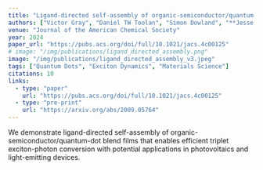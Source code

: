 ```yaml
---
title: "Ligand-directed self-assembly of organic-semiconductor/quantum-dot blend films enables efficient triplet exciton-photon conversion"
authors: ["Victor Gray", "Daniel TW Toolan", "Simon Dowland", "**Jesse R Allardice**", "Michael P Weir", "Zhilong Zhang", "James Xiao", "Anastasia Klimash", "Jurjen F Winkel", "Emma K Holland", "Garrett M Fregoso", "John E Anthony", "Hugo Bronstein", "Richard Friend", "Anthony J Ryan", "Richard AL Jones", "Neil C Greenham", "Akshay Rao"]
venue: "Journal of the American Chemical Society"
year: 2024
paper_url: "https://pubs.acs.org/doi/full/10.1021/jacs.4c00125"
# image: "/img/publications/ligand_directed_assembly.png"
image: "/img/publications/ligand_directed_assembly_v3.jpeg"
tags: ["Quantum Dots", "Exciton Dynamics", "Materials Science"]
citations: 10
links:
  - type: "paper"
    url: "https://pubs.acs.org/doi/full/10.1021/jacs.4c00125"
  - type: "pre-print"
    url: "https://arxiv.org/abs/2009.05764"
---
```


We demonstrate ligand-directed self-assembly of organic-semiconductor/quantum-dot blend films that enables efficient triplet exciton-photon conversion with potential applications in photovoltaics and light-emitting devices.